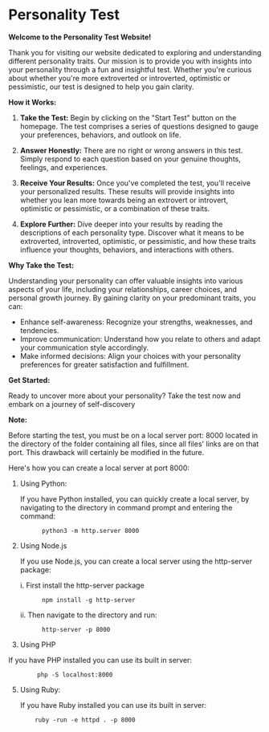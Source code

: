 # Personality Test

**Welcome to the Personality Test Website!**

Thank you for visiting our website dedicated to exploring and understanding different personality traits. Our mission is to provide you with insights into your personality through a fun and insightful test. Whether you're curious about whether you're more extroverted or introverted, optimistic or pessimistic, our test is designed to help you gain clarity.

**How it Works:**

1. **Take the Test:** Begin by clicking on the "Start Test" button on the homepage. The test comprises a series of questions designed to gauge your preferences, behaviors, and outlook on life.

2. **Answer Honestly:** There are no right or wrong answers in this test. Simply respond to each question based on your genuine thoughts, feelings, and experiences.

3. **Receive Your Results:** Once you've completed the test, you'll receive your personalized results. These results will provide insights into whether you lean more towards being an extrovert or introvert, optimistic or pessimistic, or a combination of these traits.

4. **Explore Further:** Dive deeper into your results by reading the descriptions of each personality type. Discover what it means to be extroverted, introverted, optimistic, or pessimistic, and how these traits influence your thoughts, behaviors, and interactions with others.

**Why Take the Test:**

Understanding your personality can offer valuable insights into various aspects of your life, including your relationships, career choices, and personal growth journey. By gaining clarity on your predominant traits, you can:

- Enhance self-awareness: Recognize your strengths, weaknesses, and tendencies.
- Improve communication: Understand how you relate to others and adapt your communication style accordingly.
- Make informed decisions: Align your choices with your personality preferences for greater satisfaction and fulfillment.

**Get Started:**

Ready to uncover more about your personality? Take the test now and embark on a journey of self-discovery

**Note:**

Before starting the test, you must be on a local server port: 8000 located in the directory of the folder containing all files, since all files' links are on that port. This drawback will certainly be modified in the future.

Here's how you can create a local server at port 8000:

1. Using Python:
   
   If you have Python installed, you can quickly create a local server, by navigating to the directory in command prompt and entering the command:
   
             python3 -m http.server 8000
   
3. Using Node.js
   
   If you use Node.js, you can create a local server using the http-server package:

     i. First install the http-server package
   
             npm install -g http-server
   
    ii. Then navigate to the directory and run:
   
             http-server -p 8000
   
4. Using PHP
   
  If you have PHP installed you can use its built in server:
  
            php -S localhost:8000
            
5. Using Ruby:
   
   If you have Ruby installed you can use its built in server:
   
           ruby -run -e httpd . -p 8000
